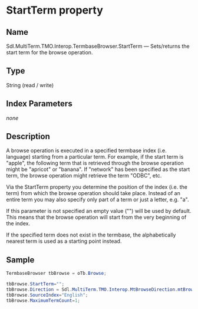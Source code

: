 #  StartTerm property

## Name

Sdl.MultiTerm.TMO.Interop.TermbaseBrowser.StartTerm —          Sets/returns the start term for the browse operation.

## Type
String
(read / write)


## Index Parameters
*none*

## Description

A browse operation is executed in a specified termbase index (i.e. language) starting from a particular term. For example, if the start term is "apple", the following term that is retrieved through the browse operation might be "apricot" or "banana". If "network" has been specified as the start term, the browse operation might retrieve the term "ODBC", etc.

Via the StartTerm property you determine the position of the index (i.e. the term) from which the browse operation should take place. Instead of an entire term you may also specify only part of a term or just a letter, e.g. "a".

If this parameter is not specified an empty value ("") will be used by default. This means that the browse operation will start from the very beginning of the index.

If the specified term does not exist in the termbase, the alphabetically nearest term is used as a starting point instead.

## Sample


```cs
TermbaseBrowser tbBrowse = oTb.Browse;

tbBrowse.StartTerm="";
tbBrowse.Direction = Sdl.MultiTerm.TMO.Interop.MtBrowseDirection.mtBrowseDown;
tbBrowse.SourceIndex="English";
tbBrowse.MaximumTermCount=1;
```
